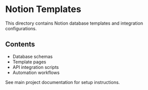 # Notion Templates

This directory contains Notion database templates and integration configurations.

## Contents

- Database schemas
- Template pages
- API integration scripts
- Automation workflows

See main project documentation for setup instructions.
